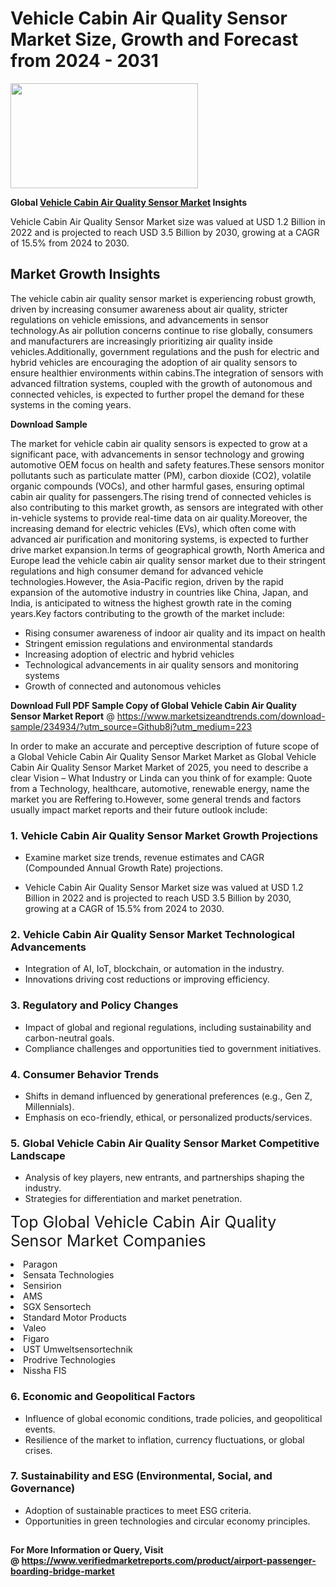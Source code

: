 <H1>Vehicle Cabin Air Quality Sensor Market Size, Growth and Forecast from 2024 - 2031</H1><img class="aligncenter size-medium wp-image-584254" src="https://thirdeyenews.in/wp-content/uploads/2024/09/Global-Market-Research-300x168.jpeg" alt="" width="300" height="168" /><p><strong>Global&nbsp;<a href="https://www.marketsizeandtrends.com/download-sample/234934/?utm_source=Github8j?utm_medium=223">Vehicle Cabin Air Quality Sensor Market</a> Insights</strong></p><p>Vehicle Cabin Air Quality Sensor Market size was valued at USD 1.2 Billion in 2022 and is projected to reach USD 3.5 Billion by 2030, growing at a CAGR of 15.5% from 2024 to 2030.</p><p><h2>Market Growth Insights</h2> <p>The vehicle cabin air quality sensor market is experiencing robust growth, driven by increasing consumer awareness about air quality, stricter regulations on vehicle emissions, and advancements in sensor technology.As air pollution concerns continue to rise globally, consumers and manufacturers are increasingly prioritizing air quality inside vehicles.Additionally, government regulations and the push for electric and hybrid vehicles are encouraging the adoption of air quality sensors to ensure healthier environments within cabins.The integration of sensors with advanced filtration systems, coupled with the growth of autonomous and connected vehicles, is expected to further propel the demand for these systems in the coming years.</p> <p><strong>Download Sample</strong></p> <p>The market for vehicle cabin air quality sensors is expected to grow at a significant pace, with advancements in sensor technology and growing automotive OEM focus on health and safety features.These sensors monitor pollutants such as particulate matter (PM), carbon dioxide (CO2), volatile organic compounds (VOCs), and other harmful gases, ensuring optimal cabin air quality for passengers.The rising trend of connected vehicles is also contributing to this market growth, as sensors are integrated with other in-vehicle systems to provide real-time data on air quality.Moreover, the increasing demand for electric vehicles (EVs), which often come with advanced air purification and monitoring systems, is expected to further drive market expansion.In terms of geographical growth, North America and Europe lead the vehicle cabin air quality sensor market due to their stringent regulations and high consumer demand for advanced vehicle technologies.However, the Asia-Pacific region, driven by the rapid expansion of the automotive industry in countries like China, Japan, and India, is anticipated to witness the highest growth rate in the coming years.Key factors contributing to the growth of the market include: <ul> <li>Rising consumer awareness of indoor air quality and its impact on health</li> <li>Stringent emission regulations and environmental standards</li> <li>Increasing adoption of electric and hybrid vehicles</li> <li>Technological advancements in air quality sensors and monitoring systems</li> <li>Growth of connected and autonomous vehicles</li> </ul> <p><span class=""><strong>Download Full PDF Sample Copy of Global Vehicle Cabin Air Quality Sensor Market Report</strong> @ <a href="https://www.marketsizeandtrends.com/download-sample/234934/?utm_source=Github8j?utm_medium=223" target="_blank">https://www.marketsizeandtrends.com/download-sample/234934/?utm_source=Github8j?utm_medium=223</a></span></p><p>In order to make an accurate and perceptive description of future scope of a Global&nbsp;Vehicle Cabin Air Quality Sensor Market Market as Global&nbsp;Vehicle Cabin Air Quality Sensor Market Market of 2025, you need to describe a clear Vision &ndash; What Industry or Linda can you think of for example: Quote from a Technology, healthcare, automotive, renewable energy, name the market you are Reffering to.However, some general trends and factors usually impact market reports and their future outlook include:</p><h3>1.&nbsp;<strong>Vehicle Cabin Air Quality Sensor Market Growth Projections</strong></h3><ul><li>Examine market size trends, revenue estimates and CAGR (Compounded Annual Growth Rate) projections.</li><li><p>Vehicle Cabin Air Quality Sensor Market size was valued at USD 1.2 Billion in 2022 and is projected to reach USD 3.5 Billion by 2030, growing at a CAGR of 15.5% from 2024 to 2030.</p></li></ul><h3>2.&nbsp;<strong>Vehicle Cabin Air Quality Sensor Market Technological Advancements</strong></h3><ul><li>Integration of AI, IoT, blockchain, or automation in the industry.</li><li>Innovations driving cost reductions or improving efficiency.</li></ul><h3>3.&nbsp;<strong>Regulatory and Policy Changes</strong></h3><ul><li>Impact of global and regional regulations, including sustainability and carbon-neutral goals.</li><li>Compliance challenges and opportunities tied to government initiatives.</li></ul><h3>4.&nbsp;<strong>Consumer Behavior Trends</strong></h3><ul><li>Shifts in demand influenced by generational preferences (e.g., Gen Z, Millennials).</li><li>Emphasis on eco-friendly, ethical, or personalized products/services.</li></ul><h3>5.&nbsp;<strong>Global Vehicle Cabin Air Quality Sensor Market Competitive Landscape</strong></h3><ul><li>Analysis of key players, new entrants, and partnerships shaping the industry.</li><li>Strategies for differentiation and market penetration.</li></ul><p data-pm-slice="1 1 []"><span style="color: inherit; font-family: inherit; font-size: 25px;">Top Global Vehicle Cabin Air Quality Sensor Market Companies</span></p><div class="" data-test-id=""><p><li>Paragon</li><li> Sensata Technologies</li><li> Sensirion</li><li> AMS</li><li> SGX Sensortech</li><li> Standard Motor Products</li><li> Valeo</li><li> Figaro</li><li> UST Umweltsensortechnik</li><li> Prodrive Technologies</li><li> Nissha FIS</li></p></div><h3>6.&nbsp;<strong>Economic and Geopolitical Factors</strong></h3><ul><li>Influence of global economic conditions, trade policies, and geopolitical events.</li><li>Resilience of the market to inflation, currency fluctuations, or global crises.</li></ul><h3>7.&nbsp;<strong>Sustainability and ESG (Environmental, Social, and Governance)</strong></h3><ul><li>Adoption of sustainable practices to meet ESG criteria.</li><li>Opportunities in green technologies and circular economy principles.</li></ul><h2><strong style="font-size: 14px;">For More Information or Query, Visit @&nbsp;</strong><a style="background-color: #ffffff; font-size: 14px;" href="https://www.marketsizeandtrends.com/report/vehicle-cabin-air-quality-sensor-market/" target="_blank">https://www.verifiedmarketreports.com/product/airport-passenger-boarding-bridge-market</a></h2>